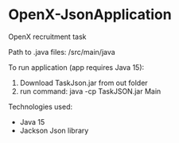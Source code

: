 # OpenX-JsonApplication
OpenX recruitment task 

Path to .java files:  /src/main/java

To run application (app requires Java 15): 
1. Download TaskJson.jar from out folder
2. run command: java -cp TaskJSON.jar Main

Technologies used: 
<ul>
  <li>Java 15</li>
  <li>Jackson Json library</li>
</ul>
